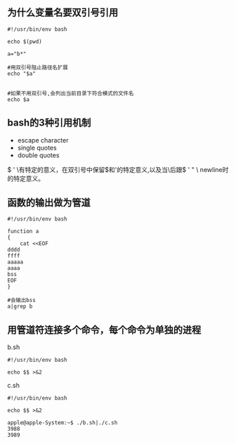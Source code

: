为什么变量名要双引号引用
--------------------------------------

```
#!/usr/bin/env bash

echo $(pwd)

a="b*"

#用双引号阻止路径名扩展
echo "$a"


#如果不用双引号,会列出当前目录下符合模式的文件名
echo $a
```


bash的3种引用机制
------------------------------------------
* escape character
* single quotes
* double quotes

$  '  \有特定的意义，在双引号中保留$和'的特定意义,以及当\后跟$ ' " \ newline时的特定意义。


函数的输出做为管道
------------------------------------------------

```
#!/usr/bin/env bash

function a
{
    cat <<EOF
dddd
ffff
aaaaa
aaaa
bss
EOF
}

#会输出bss
a|grep b
```

用管道符连接多个命令，每个命令为单独的进程
---------------------------------------------

b.sh
```
#!/usr/bin/env bash

echo $$ >&2
```

c.sh
```
#!/usr/bin/env bash

echo $$ >&2
```

```
apple@apple-System:~$ ./b.sh|./c.sh
3988
3989
```


